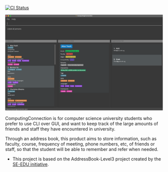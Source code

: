 [![CI Status](https://github.com/AY2122S1-CS2103T-W10-3/tp/workflows/Java%20CI/badge.svg)](https://github.com/AY2122S1-CS2103T-W10-3/tp/actions)

![Ui](docs/images/Ui.png)

ComputingConnection is for computer science university students who prefer to use CLI over GUI, and want to keep track of the large amounts of friends and staff they have encountered in university. 

Through an address book, this product aims to store information, such as faculty, course, frequency of meeting, phone numbers, etc, of friends or staff, so that the student will be able to remember and refer when needed. 

* This project is based on the AddressBook-Level3 project created by the [SE-EDU initiative](https://se-education.org).

